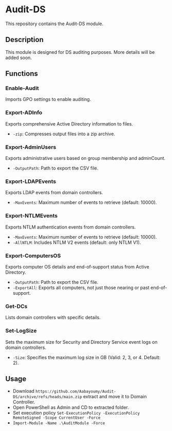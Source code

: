 # Audit-DS

This repository contains the Audit-DS module.

## Description

This module is designed for DS auditing purposes. More details will be added soon.

## Functions

### Enable-Audit
Imports GPO settings to enable auditing.

### Export-ADInfo
Exports comprehensive Active Directory information to files.
- `-zip`: Compresses output files into a zip archive.

### Export-AdminUsers
Exports administrative users based on group membership and adminCount.
- `-OutputPath`: Path to export the CSV file.

### Export-LDAPEvents
Exports LDAP events from domain controllers.
- `-MaxEvents`: Maximum number of events to retrieve (default: 10000).

### Export-NTLMEvents
Exports NTLM authentication events from domain controllers.
- `-MaxEvents`: Maximum number of events to retrieve (default: 10000).
- `-AllNTLM`: Includes NTLM V2 events (default: only NTLM V1).

### Export-ComputersOS
Exports computer OS details and end-of-support status from Active Directory.
- `-OutputPath`: Path to export the CSV file.
- `-ExportAll`: Exports all computers, not just those nearing or past end-of-support.

### Get-DCs
Lists domain controllers with specific details.

### Set-LogSize
Sets the maximum size for Security and Directory Service event logs on domain controllers.
- `-Size`: Specifies the maximum log size in GB (Valid: 2, 3, or 4. Default: 2).

## Usage
- Download `https://github.com/Aabayoumy/Audit-DS/archive/refs/heads/main.zip` extract and move it to Domain Controller.
- Open PowerShell as Admin and CD to extracted folder.
- Set execution policy `Set-ExecutionPolicy -ExecutionPolicy RemoteSigned -Scope CurrentUser -Force`
- `Import-Module -Name .\AuditModule -Force`
